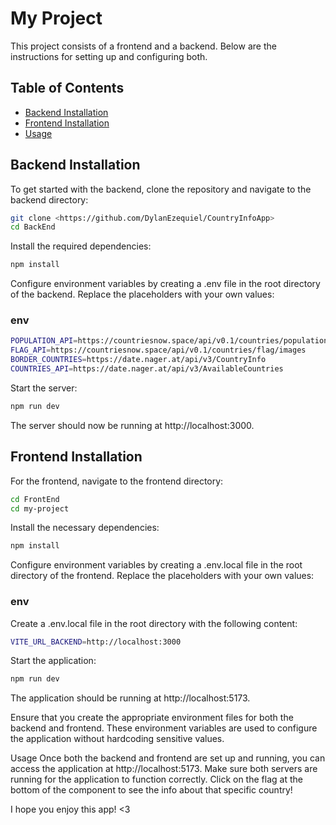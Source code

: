 # My Project

This project consists of a frontend and a backend. Below are the instructions for setting up and configuring both.

## Table of Contents

- [Backend Installation](#backend-installation)
- [Frontend Installation](#frontend-installation)
- [Usage](#usage)

## Backend Installation

To get started with the backend, clone the repository and navigate to the backend directory:

```bash
git clone <https://github.com/DylanEzequiel/CountryInfoApp>
cd BackEnd
```

Install the required dependencies:
```bash
npm install
```


Configure environment variables by creating a .env file in the root directory of the backend. Replace the placeholders with your own values:

### env
```bash
POPULATION_API=https://countriesnow.space/api/v0.1/countries/population
FLAG_API=https://countriesnow.space/api/v0.1/countries/flag/images
BORDER_COUNTRIES=https://date.nager.at/api/v3/CountryInfo
COUNTRIES_API=https://date.nager.at/api/v3/AvailableCountries
```


Start the server:
```bash
npm run dev
```

The server should now be running at http://localhost:3000.

## Frontend Installation


For the frontend, navigate to the frontend directory:

```bash
cd FrontEnd
cd my-project
```


Install the necessary dependencies:

```bash
npm install
```

Configure environment variables by creating a .env.local file in the root directory of the frontend. Replace the placeholders with your own values:

### env
Create a .env.local file in the root directory with the following content:
```bash
VITE_URL_BACKEND=http://localhost:3000
```


Start the application:

```bash
npm run dev
```
The application should be running at http://localhost:5173.

Ensure that you create the appropriate environment files for both the backend and frontend. These environment variables are used to configure the application without hardcoding sensitive values.




Usage
Once both the backend and frontend are set up and running, you can access the application at http://localhost:5173.
Make sure both servers are running for the application to function correctly.
Click on the flag at the bottom of the component to see the info about that specific country!

I hope you enjoy this app! <3

